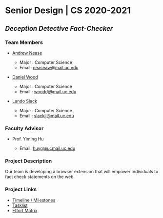 # Senior Design | CS 2020-2021

## ***Deception Detective Fact-Checker***

### Team Members
- [Andrew Nease](bios/andrew-professional-bio.md) 
  - Major : Computer Science
  - Email: neaseaw@mail.uc.edu
  
- [Daniel Wood](bios/wooddj-bio.md)
  - Major : Computer Science
  - Email : wooddj@mail.uc.edu
  
- [Lando Slack](bios/lando-professional-bio.md)
  - Major : Computer Science
  - Email : slacklj@mail.uc.edu

### Faculty Advisor
- Prof. Yiming Hu
  
  - Email: huyg@ucmail.uc.edu

### Project Description
Our team is developing a browser extension that will empower individuals to fact check statements on the web.

### Project Links
- [Timeline / Milestones](timeline.md)
- [Tasklist](tasklist.md)
- [Effort Matrix](effort_matrix.md)